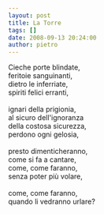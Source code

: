 ```yaml
---
layout: post
title: La Torre
tags: []
date: 2008-09-13 20:24:00
author: pietro
---
```

Cieche porte blindate,<br/>feritoie sanguinanti,<br/>dietro le inferriate,<br/>spiriti felici erranti,<br/><br/>ignari della prigionia,<br/>al sicuro dell'ignoranza<br/>della costosa sicurezza,<br/>perdono ogni gelosia,<br/><br/>presto dimenticheranno,<br/>come si fa a cantare,<br/>come, come faranno,<br/>senza poter più volare,<br/><br/>come, come faranno,<br/>quando li vedranno urlare?
